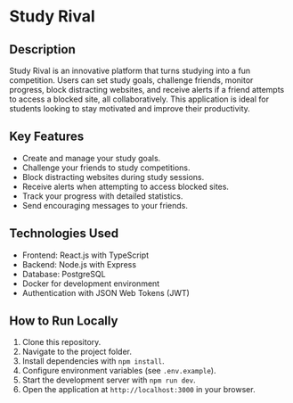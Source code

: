 # Study Rival

## Description
Study Rival is an innovative platform that turns studying into a fun competition. Users can set study goals, challenge friends, monitor progress, block distracting websites, and receive alerts if a friend attempts to access a blocked site, all collaboratively. This application is ideal for students looking to stay motivated and improve their productivity.

## Key Features
- Create and manage your study goals.
- Challenge your friends to study competitions.
- Block distracting websites during study sessions.
- Receive alerts when attempting to access blocked sites.
- Track your progress with detailed statistics.
- Send encouraging messages to your friends.

## Technologies Used
- Frontend: React.js with TypeScript
- Backend: Node.js with Express
- Database: PostgreSQL
- Docker for development environment
- Authentication with JSON Web Tokens (JWT)

## How to Run Locally
1. Clone this repository.
2. Navigate to the project folder.
3. Install dependencies with `npm install`.
4. Configure environment variables (see `.env.example`).
5. Start the development server with `npm run dev`.
6. Open the application at `http://localhost:3000` in your browser.


